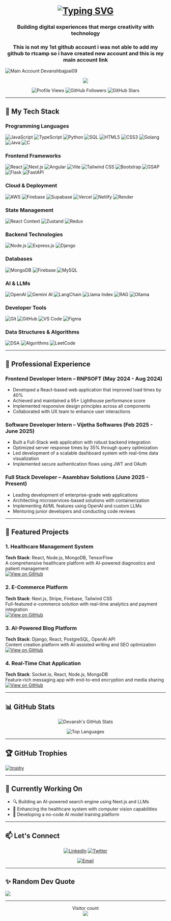 <h1 align="center"> 
  <a href="https://git.io/typing-svg">
    <img src="https://readme-typing-svg.demolab.com?font=Fira+Code&pause=1000&color=22D3EE&center=true&vCenter=true&width=500&lines=Hi+%F0%9F%91%8B%2C+I'm+Devansh+Bajpai;Full-Stack+Developer;AI+Enthusiast;Open-Source+Contributor;Problem+Solver" alt="Typing SVG" />
  </a>
</h1>

<h3 align="center">Building digital experiences that merge creativity with technology</h3>


<h3 align="center">This is not my 1st github account i was not able to add my github to rtcamp so i have created new account and this is my main account link</h3>

![Main Account Devanshbajpai09](https://github.com/DevanshBajpai09)

<p align="center">
  <a href="https://github.com/DenverCoder1/readme-typing-svg">
    <img src="https://readme-typing-svg.demolab.com/?lines=React%20|%20Next.js%20|%20Node.js%20|%20Python;AWS%20|%20Firebase%20|%20MongoDB%20|%20PostgreSQL;Generative%20AI%20|%20LLMs%20|%20Computer%20Vision;&center=true&width=500&height=50">
  </a>
</p>

<div align="center">
  
  ![Profile Views](https://komarev.com/ghpvc/?username=devanshbajpai09&label=Profile+Views&color=blue&style=flat-square)
  ![GitHub Followers](https://img.shields.io/github/followers/DevanshBajpai09?label=Followers&style=social)
  ![GitHub Stars](https://img.shields.io/github/stars/DevanshBajpai09?label=Stars&style=social)
  
</div>

---

## 🚀 My Tech Stack

### Programming Languages
![JavaScript](https://img.shields.io/badge/JavaScript-F7DF1E?style=for-the-badge&logo=javascript&logoColor=black)
![TypeScript](https://img.shields.io/badge/TypeScript-007ACC?style=for-the-badge&logo=typescript&logoColor=white)
![Python](https://img.shields.io/badge/Python-3776AB?style=for-the-badge&logo=python&logoColor=white)
![SQL](https://img.shields.io/badge/SQL-4479A1?style=for-the-badge&logo=sql&logoColor=white)
![HTML5](https://img.shields.io/badge/HTML5-E34F26?style=for-the-badge&logo=html5&logoColor=white)
![CSS3](https://img.shields.io/badge/CSS3-1572B6?style=for-the-badge&logo=css3&logoColor=white)
![Golang](https://img.shields.io/badge/Go-00ADD8?style=for-the-badge&logo=go&logoColor=white)
![Java](https://img.shields.io/badge/Java-ED8B00?style=for-the-badge&logo=openjdk&logoColor=white)
![C](https://img.shields.io/badge/C-00599C?style=for-the-badge&logo=c&logoColor=white)

### Frontend Frameworks
![React](https://img.shields.io/badge/React-20232A?style=for-the-badge&logo=react&logoColor=61DAFB)
![Next.js](https://img.shields.io/badge/Next.js-000000?style=for-the-badge&logo=nextdotjs&logoColor=white)
![Angular](https://img.shields.io/badge/Angular-DD0031?style=for-the-badge&logo=angular&logoColor=white)
![Vite](https://img.shields.io/badge/Vite-646CFF?style=for-the-badge&logo=vite&logoColor=white)
![Tailwind CSS](https://img.shields.io/badge/Tailwind_CSS-38B2AC?style=for-the-badge&logo=tailwind-css&logoColor=white)
![Bootstrap](https://img.shields.io/badge/Bootstrap-7952B3?style=for-the-badge&logo=bootstrap&logoColor=white)
![GSAP](https://img.shields.io/badge/GSAP-88CE02?style=for-the-badge&logo=greensock&logoColor=white)
![Flask](https://img.shields.io/badge/Flask-000000?style=for-the-badge&logo=flask&logoColor=white)
![FastAPI](https://img.shields.io/badge/FastAPI-009688?style=for-the-badge&logo=fastapi&logoColor=white)

### Cloud & Deployment
![AWS](https://img.shields.io/badge/AWS-232F3E?style=for-the-badge&logo=amazon-aws&logoColor=white)
![Firebase](https://img.shields.io/badge/Firebase-FFCA28?style=for-the-badge&logo=firebase&logoColor=black)
![Supabase](https://img.shields.io/badge/Supabase-3ECF8E?style=for-the-badge&logo=supabase&logoColor=white)
![Vercel](https://img.shields.io/badge/Vercel-000000?style=for-the-badge&logo=vercel&logoColor=white)
![Netlify](https://img.shields.io/badge/Netlify-00C7B7?style=for-the-badge&logo=netlify&logoColor=white)
![Render](https://img.shields.io/badge/Render-46E3B7?style=for-the-badge&logo=render&logoColor=white)

### State Management
![React Context](https://img.shields.io/badge/React_Context-61DAFB?style=for-the-badge&logo=react&logoColor=white)
![Zustand](https://img.shields.io/badge/Zustand-000000?style=for-the-badge&logo=react&logoColor=white)
![Redux](https://img.shields.io/badge/Redux-764ABC?style=for-the-badge&logo=redux&logoColor=white)

### Backend Technologies
![Node.js](https://img.shields.io/badge/Node.js-339933?style=for-the-badge&logo=nodedotjs&logoColor=white)
![Express.js](https://img.shields.io/badge/Express.js-000000?style=for-the-badge&logo=express&logoColor=white)
![Django](https://img.shields.io/badge/Django-092E20?style=for-the-badge&logo=django&logoColor=white)

### Databases
![MongoDB](https://img.shields.io/badge/MongoDB-47A248?style=for-the-badge&logo=mongodb&logoColor=white)
![Firebase](https://img.shields.io/badge/Firebase-FFCA28?style=for-the-badge&logo=firebase&logoColor=black)
![MySQL](https://img.shields.io/badge/MySQL-4479A1?style=for-the-badge&logo=mysql&logoColor=white)

### AI & LLMs
![OpenAI](https://img.shields.io/badge/OpenAI-412991?style=for-the-badge&logo=openai&logoColor=white)
![Gemini AI](https://img.shields.io/badge/Gemini_AI-4285F4?style=for-the-badge&logo=google&logoColor=white)
![LangChain](https://img.shields.io/badge/LangChain-00A67E?style=for-the-badge&logo=langchain&logoColor=white)
![Llama Index](https://img.shields.io/badge/Llama_Index-FF6B00?style=for-the-badge)
![RAG](https://img.shields.io/badge/RAG_Architecture-5E35B1?style=for-the-badge)
![Ollama](https://img.shields.io/badge/Ollama_LLM-FF6D00?style=for-the-badge)

### Developer Tools
![Git](https://img.shields.io/badge/Git-F05032?style=for-the-badge&logo=git&logoColor=white)
![GitHub](https://img.shields.io/badge/GitHub-181717?style=for-the-badge&logo=github&logoColor=white)
![VS Code](https://img.shields.io/badge/VS_Code-007ACC?style=for-the-badge&logo=visual-studio-code&logoColor=white)
![Figma](https://img.shields.io/badge/Figma-F24E1E?style=for-the-badge&logo=figma&logoColor=white)

### Data Structures & Algorithms
![DSA](https://img.shields.io/badge/Data_Structures-FF6D00?style=for-the-badge)
![Algorithms](https://img.shields.io/badge/Algorithms-009688?style=for-the-badge)
![LeetCode](https://img.shields.io/badge/LeetCode-FFA116?style=for-the-badge&logo=leetcode&logoColor=black)

---

## 💼 Professional Experience

### Frontend Developer Intern – RNPSOFT (May 2024 - Aug 2024)
- Developed a React-based web application that improved load times by 40%
- Achieved and maintained a 95+ Lighthouse performance score
- Implemented responsive design principles across all components
- Collaborated with UX team to enhance user interactions

### Software Developer Intern – Vijetha Softwares (Feb 2025 - June 2025)
- Built a Full-Stack web application with robust backend integration
- Optimized server response times by 35% through query optimization
- Led development of a scalable dashboard system with real-time data visualization
- Implemented secure authentication flows using JWT and OAuth

### Full Stack Developer – Asambhav Solutions (June 2025 - Present)
- Leading development of enterprise-grade web applications
- Architecting microservices-based solutions with containerization
- Implementing AI/ML features using OpenAI and custom LLMs
- Mentoring junior developers and conducting code reviews

---

## 🌟 Featured Projects

### 1. Healthcare Management System
**Tech Stack**: React, Node.js, MongoDB, TensorFlow  
A comprehensive healthcare platform with AI-powered diagnostics and patient management  
[![View on GitHub](https://img.shields.io/badge/View_on_GitHub-181717?style=for-the-badge&logo=github&logoColor=white)](https://github.com/DevanshBajpai09/HealthCare)

### 2. E-Commerce Platform
**Tech Stack**: Next.js, Stripe, Firebase, Tailwind CSS  
Full-featured e-commerce solution with real-time analytics and payment integration  
[![View on GitHub](https://img.shields.io/badge/View_on_GitHub-181717?style=for-the-badge&logo=github&logoColor=white)](https://github.com/DevanshBajpai09/E-commerce-Shop)

### 3. AI-Powered Blog Platform
**Tech Stack**: Django, React, PostgreSQL, OpenAI API  
Content creation platform with AI-assisted writing and SEO optimization  
[![View on GitHub](https://img.shields.io/badge/View_on_GitHub-181717?style=for-the-badge&logo=github&logoColor=white)](https://github.com/DevanshBajpai09/Blog-Website)

### 4. Real-Time Chat Application
**Tech Stack**: Socket.io, React, Node.js, MongoDB  
Feature-rich messaging app with end-to-end encryption and media sharing  
[![View on GitHub](https://img.shields.io/badge/View_on_GitHub-181717?style=for-the-badge&logo=github&logoColor=white)](https://github.com/DevanshBajpai09/Chat-App)

---

## 📊 GitHub Stats

<div align="center">
  
  ![Devansh's GitHub Stats](https://github-readme-stats.vercel.app/api?username=DevanshBajpai09&show_icons=true&theme=radical&count_private=true&include_all_commits=true)
  
  ![Top Languages](https://github-readme-stats.vercel.app/api/top-langs/?username=DevanshBajpai09&layout=compact&theme=radical&langs_count=8)
  
  
  
</div>

---

## 🏆 GitHub Trophies

[![trophy](https://github-profile-trophy.vercel.app/?username=DevanshBajpai09&theme=onedark&row=1&column=7)](https://github.com/ryo-ma/github-profile-trophy)

---

## 🎯 Currently Working On

- 🔍 Building an AI-powered search engine using Next.js and LLMs
- 🏥 Enhancing the healthcare system with computer vision capabilities
- 🤖 Developing a no-code AI model training platform

---

## 📫 Let's Connect

<div align="center">
  
  [![LinkedIn](https://img.shields.io/badge/LinkedIn-0077B5?style=for-the-badge&logo=linkedin&logoColor=white)](https://www.linkedin.com/in/devansh-bajpai-875101248/)
  [![Twitter](https://img.shields.io/badge/Twitter-1DA1F2?style=for-the-badge&logo=twitter&logoColor=white)](https://x.com/Devanshbajpai07)
  
  [![Email](https://img.shields.io/badge/Email-D14836?style=for-the-badge&logo=gmail&logoColor=white)](mailto:devanshbajpai07@gmail.com)

  
</div>

---

## ✨ Random Dev Quote

![](https://quotes-github-readme.vercel.app/api?type=horizontal&theme=radical)

---

<p align="center"> 
  Visitor count<br>
  <img src="https://profile-counter.glitch.me/DevanshBajpai09/count.svg" />
</p>
